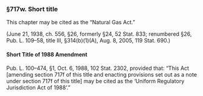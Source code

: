 ### §717w. Short title ###

This chapter may be cited as the “Natural Gas Act.”

(June 21, 1938, ch. 556, §26, formerly §24, 52 Stat. 833; renumbered §26, Pub. L. 109–58, title III, §314(b)(1)(A), Aug. 8, 2005, 119 Stat. 690.)

#### Short Title of 1988 Amendment ####

Pub. L. 100–474, §1, Oct. 6, 1988, 102 Stat. 2302, provided that: “This Act [amending section 717f of this title and enacting provisions set out as a note under section 717f of this title] may be cited as the ‘Uniform Regulatory Jurisdiction Act of 1988’.”
